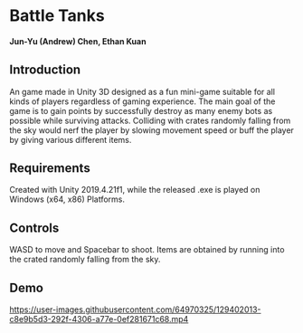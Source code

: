 # Battle Tanks
#### Jun-Yu (Andrew) Chen, Ethan Kuan

## Introduction
An game made in Unity 3D designed as a fun mini-game suitable for all kinds of players regardless of gaming experience. The main goal of the game is to gain points by successfully destroy as many enemy bots as possible while surviving attacks. Colliding with crates randomly falling from the sky would nerf the player by slowing movement speed or buff the player by giving various different items.

## Requirements
Created with Unity 2019.4.21f1, while the released .exe is played on Windows (x64, x86) Platforms.

## Controls
WASD to move and Spacebar to shoot. Items are obtained by running into the crated randomly falling from the sky.

## Demo
https://user-images.githubusercontent.com/64970325/129402013-c8e9b5d3-292f-4306-a77e-0ef281671c68.mp4

